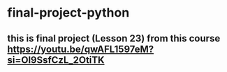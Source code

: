 # final-project-python

## this is final project (Lesson 23) from this course https://youtu.be/qwAFL1597eM?si=Ol9SsfCzL_2OtiTK
